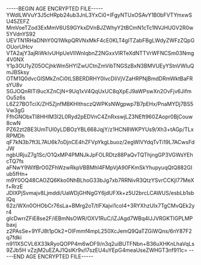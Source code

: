 -----BEGIN AGE ENCRYPTED FILE-----
YWdlLWVuY3J5cHRpb24ub3JnL3YxCi0+IFgyNTUxOSAvY1B0bFVTYmxwSU45ZEFZ
MmVoeTZod3ExMmV6US9GYkxDVnBJZWhyY2tBCmN1cTc1NVJHUGV2R0w5YVdnYS92
UEVTN1RHaDNhY0Q1WkpQRVNxMkF4cE0KLT4gITZabFBgLWdyZWFzZQpGOUorUHcv
VTA2ajY3ajRiWkIvUHpUeVlIWnlqbnZ2NGxxVlRTeXdNTTVrWFNCSm03Nmg4V0NX
Y1p3OU1yZ05OCjhkWm5HYlZwUCtnZmVibTNGSzBxN3BMVUEyYStnVWluQmJBSksy
OTM1Q0dvcGlSMkZnCi0tLSBERDRHY0lvcDliVjVZaHRPNjBmdDRmWktBaFRsYU8v
SGJOQnRITi9ucXZnCjN+9Uq1xV4QqUxUC8qXpEJ9aWPswXn2OvFjv6JifmOu5z6s
L6Z27BOTciX/ZH5ZjnfMBKHIthsczQWPKsNWgpwp7B7pEHx/PnaMYDj7BS5Vw3gG
FfhGNObxTI8HHIM3I2L0Ryd2pEDVnC4ZnRxswjLZ3NEft960ZAopr0BjCouw8cwN
PZ62zt2BE3UmTUI0yLDBOzYBL668JqjY/z1HCN8WKPYUs9/Xh3+tAGp/TLxRPMDh
qF7kN3b7ft3L7AU6k7oDjnCE4hZFVpYkgLbuoz/2egWlVYdqTvTi19L7ACwsFdJW
ngbURjuZ7g1Sc/O1QxMP4PMNJkJpFOLRDtz88PaQvTQThjngGP3VGWsYEhcTQ7fs
aFNwY9WIfBrO0ZFhWzwRkpVBBMhl4FMpVjA90FKmSkYhupyuqQtQ882GIub5fHn+
m9Y0OQ48CAOZQ6Kko0NhBLhoG33bJg7xb7RRNivR3QtzYSvrCCKjI77MeXf+RrzE
JDlXPjSvmajv8Ljmddi/UaWDjGHNgGY6jdUFXk+z5U2brcLCAWUS/esbLb1sbIQq
62z/WXn0OHObCr76sLa+BMrg2oT/tlFXajvi1coI4+3RYXhzUIx7TgCMvQEk2yr4
glcDwrrZFiE8se2F/iEBmNsOWR/OXV1RuC/iZJAgd7WBq4lJJVRGKTlGPLMPbaxj
z2PAsSe+9YFJ8t1pOk2+OIFmmf4mpL250XcJemQ9QaTZGiWQns/6nY87F2q7fdki
n911XSCVL6X33kRyoQOPP4m6wDF9/n3q2uiBUTFNbn+B36uXHKnLhaVqLs9ZJb5H
vZzjM2uEZAJ1QslKr9v/l7szEU4uYEpG4meaUseZWHGT3nf911c=
-----END AGE ENCRYPTED FILE-----

